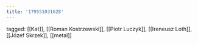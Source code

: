 ```yaml
---
title: '179551031628'
---
```

tagged: [[Kat]], [[Roman Kostrzewski]], [[Piotr Luczyk]], [[Ireneusz Loth]], [[Józef Skrzek]], [[metal]]
<iframe frameborder="0" height="1" id="ga_target" scrolling="no" style="background-color:transparent; overflow:hidden; position:absolute; top:0; left:0; z-index:9999;" width="1"></iframe>
